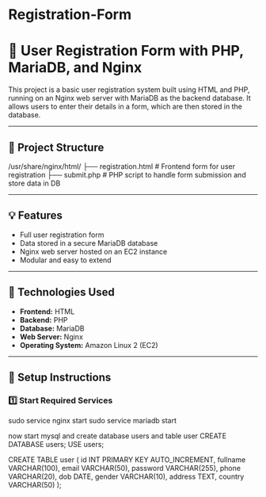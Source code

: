 # Registration-Form

# 📝 User Registration Form with PHP, MariaDB, and Nginx

This project is a basic user registration system built using HTML and PHP, running on an Nginx web server with MariaDB as the backend database. It allows users to enter their details in a form, which are then stored in the database.

---

## 📁 Project Structure

/usr/share/nginx/html/ 
├── registration.html # Frontend form for user registration
├── submit.php # PHP script to handle form submission and store data in DB


---

## 💡 Features

- Full user registration form
- Data stored in a secure MariaDB database
- Nginx web server hosted on an EC2 instance
- Modular and easy to extend

---

## 🧩 Technologies Used

- **Frontend:** HTML  
- **Backend:** PHP  
- **Database:** MariaDB  
- **Web Server:** Nginx  
- **Operating System:** Amazon Linux 2 (EC2)  

---

## 🚀 Setup Instructions

### 1️⃣ Start Required Services


sudo service nginx start
sudo service mariadb start

now start mysql and create database users and table user
CREATE DATABASE users;
USE users;

CREATE TABLE user (
  id INT PRIMARY KEY AUTO_INCREMENT,
  fullname VARCHAR(100),
  email VARCHAR(50),
  password VARCHAR(255),
  phone VARCHAR(20),
  dob DATE,
  gender VARCHAR(10),
  address TEXT,
  country VARCHAR(50)
);



